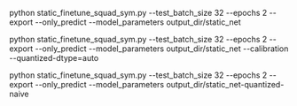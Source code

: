 python static_finetune_squad_sym.py --test_batch_size 32 --epochs 2  --export --only_predict --model_parameters output_dir/static_net

python static_finetune_squad_sym.py --test_batch_size 32 --epochs 2  --export --only_predict --model_parameters output_dir/static_net  --calibration --quantized-dtype=auto

python static_finetune_squad_sym.py --test_batch_size 32 --epochs 2  --export --only_predict --model_parameters output_dir/static_net-quantized-naive
